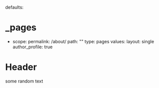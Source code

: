 defaults:
  # _pages
  - scope:
      permalink: /about/
      path: ""
      type: pages
    values:
      layout: single
      author_profile: true

# Header
some random text
